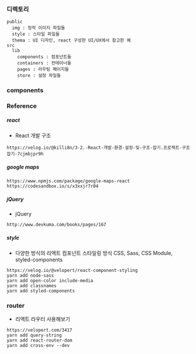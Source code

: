 
### 디렉토리
~~~
public
  img : 정적 이미지 파일들
  style : 스타일 파일들
  thema : UI 디자인, react 구성한 UI/UX에서 참고한 예
src
  lib
    components : 컴포넌트들
    containers : 컨테이너들
    pages : 라우팅 페이지들
    store : 설정 파일들
~~~

### components

### Reference

##### react
* React 개발 구조
~~~
https://velog.io/@killi8n/3-2.-React-개발-환경-설정-및-구조-잡기.프로젝트-구조잡기-7cjmbjpr9h
~~~

##### google maps
~~~
https://www.npmjs.com/package/google-maps-react
https://codesandbox.io/s/x3xxjr7r04
~~~

##### jQuery
* jQuery
~~~
http://www.devkuma.com/books/pages/167
~~~

##### style
* 다양한 방식의 리액트 컴포넌트 스타일링 방식 CSS, Sass, CSS Module, styled-components
~~~
https://velog.io/@velopert/react-component-styling
yarn add node-sass
yarn add open-color include-media 
yarn add classnames
yarn add styled-components
~~~

### router
* 리액트 라우터 사용해보기
~~~
https://velopert.com/3417
yarn add query-string
yarn add react-router-dom
yarn add cross-env --dev
~~~
